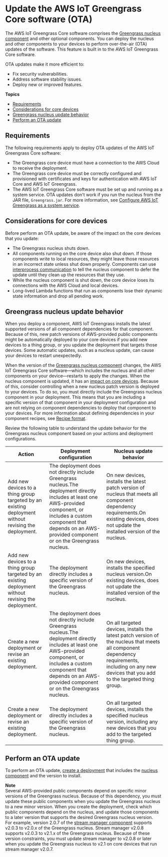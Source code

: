# Update the AWS IoT Greengrass Core software \(OTA\)<a name="update-greengrass-core-v2"></a>

The AWS IoT Greengrass Core software comprises the [Greengrass nucleus component](greengrass-nucleus-component.md) and other optional components\. You can deploy the nucleus and other components to your devices to perform over\-the\-air \(OTA\) updates of the software\. This feature is built in to the AWS IoT Greengrass Core software\.

OTA updates make it more efficient to:
+ Fix security vulnerabilities\.
+ Address software stability issues\.
+ Deploy new or improved features\.

**Topics**
+ [Requirements](#ota-update-requirements)
+ [Considerations for core devices](#ota-update-considerations)
+ [Greengrass nucleus update behavior](#ota-update-behavior-nucleus)
+ [Perform an OTA update](#create-ota-update)

## Requirements<a name="ota-update-requirements"></a>

The following requirements apply to deploy OTA updates of the AWS IoT Greengrass Core software:
+ The Greengrass core device must have a connection to the AWS Cloud to receive the deployment\.
+ The Greengrass core device must be correctly configured and provisioned with certificates and keys for authentication with AWS IoT Core and AWS IoT Greengrass\.
+ The AWS IoT Greengrass Core software must be set up and running as a system service\. OTA updates don't work if you run the nucleus from the JAR file, `Greengrass.jar`\. For more information, see [Configure AWS IoT Greengrass as a system service](configure-greengrass-core-v2.md#configure-system-service)\.

## Considerations for core devices<a name="ota-update-considerations"></a>

Before perform an OTA update, be aware of the impact on the core devices that you update:
+ The Greengrass nucleus shuts down\. 
+ All components running on the core device also shut down\. If those components write to local resources, they might leave those resources in an incorrect state unless shut down properly\. Components can use [interprocess communication](interprocess-communication.md) to tell the nucleus component to defer the update until they clean up the resources that they use\.
+ While the nucleus component is shut down, the core device loses its connections with the AWS Cloud and local devices\. 
+ Long\-lived Lambda functions that run as components lose their dynamic state information and drop all pending work\.

## Greengrass nucleus update behavior<a name="ota-update-behavior-nucleus"></a>

<a name="component-patch-update"></a>When you deploy a component, AWS IoT Greengrass installs the latest supported versions of all component dependencies for that component\. Because of this, new patch versions of AWS\-provided public components might be automatically deployed to your core devices if you add new devices to a thing group, or you update the deployment that targets those devices\. Some automatic updates, such as a nucleus update, can cause your devices to restart unexpectedly\. 

When the version of the [Greengrass nucleus component](greengrass-nucleus-component.md) changes, the AWS IoT Greengrass Core software—which includes the nucleus and all other components on your device—restarts to apply the changes\. When the nucleus component is updated, it has an [impact on core devices](#ota-update-considerations)\. Because of this, consider controlling when a new nucleus patch version is deployed to your devices\. To do so, you must directly include the Greengrass nucleus component in your deployment\. This means that you are including a specific version of that component in your deployment configuration and are not relying on component dependencies to deploy that component to your devices\. For more information about defining dependencies in your component recipes, see [Recipe format](component-recipe-reference.md#recipe-format)\.

Review the following table to understand the update behavior for the Greengrass nucleus component based on your actions and deployment configurations\.


| Action | Deployment configuration | Nucleus update behavior | 
| --- | --- | --- | 
| Add new devices to a thing group targeted by an existing deployment without revising the deployment\. | The deployment does not directly include Greengrass nucleus\.The deployment directly includes at least one AWS\-provided component, or includes a custom component that depends on an AWS\-provided component or on the Greengrass nucleus\. | On new devices, installs the latest patch version of nucleus that meets all component dependency requirements\.On existing devices, does not update the installed version of the nucleus\. | 
| Add new devices to a thing group targeted by an existing deployment without revising the deployment\. |  The deployment directly includes a specific version of the Greengrass nucleus\.  | On new devices, installs the specified nucleus version\.On existing devices, does not update the installed version of the nucleus\. | 
| Create a new deployment or revise an existing deployment\. | The deployment does not directly include Greengrass nucleus\.The deployment directly includes at least one AWS\-provided component, or includes a custom component that depends on an AWS\-provided component or on the Greengrass nucleus\. | On all targeted devices, installs the latest patch version of the nucleus that meets all component dependency requirements, including on any new devices that you add to the targeted thing group\. | 
| Create a new deployment or revise an existing deployment\. | The deployment directly includes a specific version of the Greengrass nucleus\. | On all targeted devices, installs the specified nucleus version, including any new devices that you add to the targeted thing group\.  | 

## Perform an OTA update<a name="create-ota-update"></a>

To perform an OTA update, [create a deployment](create-deployments.md) that includes the [nucleus component](greengrass-nucleus-component.md) and the version to install\.

**Note**  
Several AWS\-provided public components depend on specific minor versions of the Greengrass nucleus\. Because of this dependency, you must update these public components when you update the Greengrass nucleus to a new minor version\. When you create the deployment, check which public components depend on the nucleus, and update those components to a later version that supports the desired Greengrass nucleus version\.  
For example, version 2\.0\.7 of the [stream manager component](stream-manager-component.md) supports v2\.0\.3 to v2\.0\.x of the Greengrass nucleus\. Stream manager v2\.0\.8 supports v2\.0\.3 to v2\.1\.x of the Greengrass nucleus\. Because of these version constraints, you must update stream manager to v2\.0\.8 or later when you update the Greengrass nucleus to v2\.1 on core devices that run stream manager v2\.0\.7\.